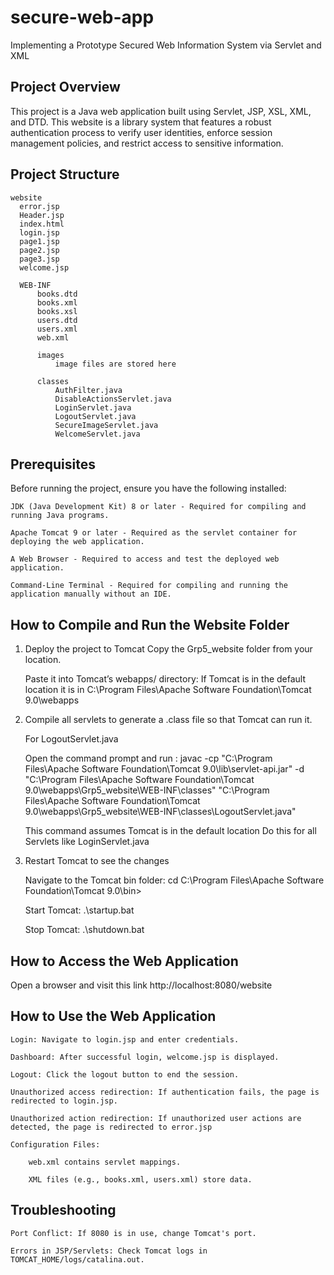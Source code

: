 # secure-web-app

Implementing a Prototype Secured Web Information System via Servlet and XML

## Project Overview

This project is a Java web application built using Servlet, JSP, XSL, XML, and DTD.
This website is a library system that features a robust authentication process to verify user identities, 
enforce session management policies, and restrict access to sensitive information.


## Project Structure

    website
      error.jsp
      Header.jsp
      index.html
      login.jsp
      page1.jsp
      page2.jsp
      page3.jsp
      welcome.jsp
  
      WEB-INF
          books.dtd
          books.xml
          books.xsl
          users.dtd
          users.xml
          web.xml
  
          images
              image files are stored here
  
          classes
              AuthFilter.java
              DisableActionsServlet.java
              LoginServlet.java
              LogoutServlet.java
              SecureImageServlet.java
              WelcomeServlet.java
            

## Prerequisites

Before running the project, ensure you have the following installed:

    JDK (Java Development Kit) 8 or later - Required for compiling and running Java programs.

    Apache Tomcat 9 or later - Required as the servlet container for deploying the web application.

    A Web Browser - Required to access and test the deployed web application.

    Command-Line Terminal - Required for compiling and running the application manually without an IDE.


## How to Compile and Run the Website Folder 

1. Deploy the project to Tomcat
    Copy the Grp5_website folder from your location.

    Paste it into Tomcat’s webapps/ directory:
    If Tomcat is in the default location it is in C:\Program Files\Apache Software Foundation\Tomcat 9.0\webapps

2. Compile all servlets to generate a .class file so that Tomcat can run it.

    For LogoutServlet.java

    Open the command prompt and run : 
    javac -cp "C:\Program Files\Apache Software Foundation\Tomcat 9.0\lib\servlet-api.jar" 
    -d "C:\Program Files\Apache Software Foundation\Tomcat 9.0\webapps\Grp5_website\WEB-INF\classes" 
    "C:\Program Files\Apache Software Foundation\Tomcat 9.0\webapps\Grp5_website\WEB-INF\classes\LogoutServlet.java"

    This command assumes Tomcat is in the default location
    Do this for all Servlets like LoginServlet.java

3. Restart Tomcat to see the changes

    Navigate to the Tomcat bin folder: 
    cd C:\Program Files\Apache Software Foundation\Tomcat 9.0\bin>

    Start Tomcat: .\startup.bat

    Stop Tomcat: .\shutdown.bat 


## How to Access the Web Application

Open a browser and visit this link
http://localhost:8080/website


## How to Use the Web Application

    Login: Navigate to login.jsp and enter credentials.

    Dashboard: After successful login, welcome.jsp is displayed.

    Logout: Click the logout button to end the session.

    Unauthorized access redirection: If authentication fails, the page is redirected to login.jsp.

    Unauthorized action redirection: If unauthorized user actions are detected, the page is redirected to error.jsp

    Configuration Files:

        web.xml contains servlet mappings.

        XML files (e.g., books.xml, users.xml) store data.


## Troubleshooting

    Port Conflict: If 8080 is in use, change Tomcat's port.

    Errors in JSP/Servlets: Check Tomcat logs in TOMCAT_HOME/logs/catalina.out.
